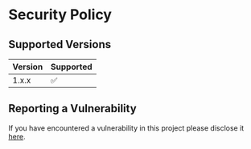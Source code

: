 # Security Policy

## Supported Versions

| Version | Supported          |
| ------- | ------------------ |
| 1.x.x   | :white_check_mark: |

## Reporting a Vulnerability

If you have encountered a vulnerability in this project please disclose it [here](https://github.com/monopolo11/monopolo11-website/security/advisories/new).